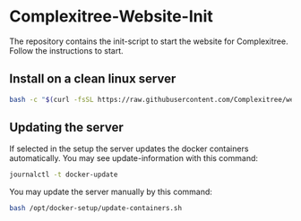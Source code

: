 # Complexitree-Website-Init

The repository contains the init-script to start the website for Complexitree. Follow the instructions to start.

## Install on a clean linux server

```bash
bash -c "$(curl -fsSL https://raw.githubusercontent.com/Complexitree/website-init/refs/heads/main/setup.sh)"
```

## Updating the server

If selected in the setup the server updates the docker containers automatically. You may see update-information with this command:

```bash
journalctl -t docker-update
```

You may update the server manually by this command:

```bash
bash /opt/docker-setup/update-containers.sh
```
